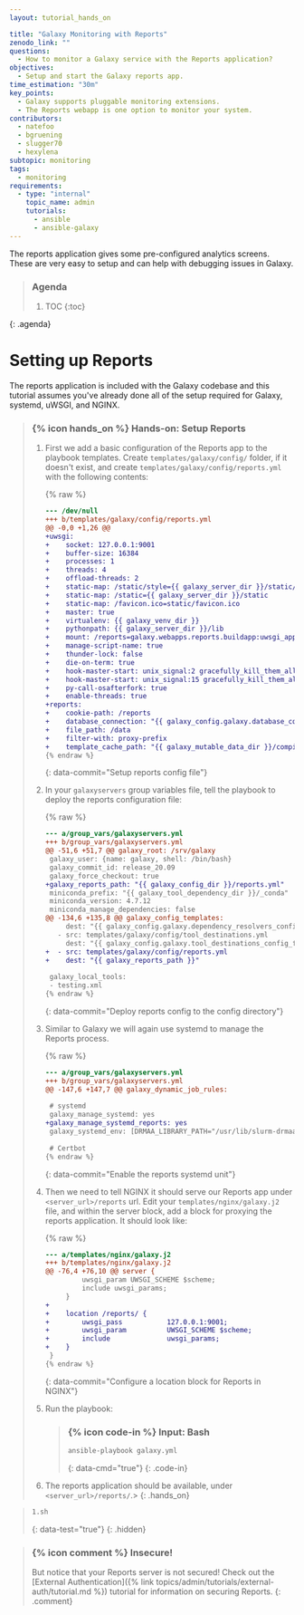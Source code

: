 ```yaml
---
layout: tutorial_hands_on

title: "Galaxy Monitoring with Reports"
zenodo_link: ""
questions:
  - How to monitor a Galaxy service with the Reports application?
objectives:
  - Setup and start the Galaxy reports app.
time_estimation: "30m"
key_points:
  - Galaxy supports pluggable monitoring extensions.
  - The Reports webapp is one option to monitor your system.
contributors:
  - natefoo
  - bgruening
  - slugger70
  - hexylena
subtopic: monitoring
tags:
  - monitoring
requirements:
  - type: "internal"
    topic_name: admin
    tutorials:
      - ansible
      - ansible-galaxy
---
```


The reports application gives some pre-configured analytics screens. These are very easy to setup and can help with debugging issues in Galaxy.

> ### Agenda
>
> 1. TOC
> {:toc}
>
{: .agenda}

# Setting up Reports

The reports application is included with the Galaxy codebase and this tutorial assumes you've already done all of the setup required for Galaxy, systemd, uWSGI, and NGINX.

> ### {% icon hands_on %} Hands-on: Setup Reports
>
>
> 1. First we add a basic configuration of the Reports app to the playbook templates. Create `templates/galaxy/config/` folder, if it doesn't exist, and create `templates/galaxy/config/reports.yml` with the following contents:
>
>    {% raw %}
>    ```diff
>    --- /dev/null
>    +++ b/templates/galaxy/config/reports.yml
>    @@ -0,0 +1,26 @@
>    +uwsgi:
>    +    socket: 127.0.0.1:9001
>    +    buffer-size: 16384
>    +    processes: 1
>    +    threads: 4
>    +    offload-threads: 2
>    +    static-map: /static/style={{ galaxy_server_dir }}/static/style/blue
>    +    static-map: /static={{ galaxy_server_dir }}/static
>    +    static-map: /favicon.ico=static/favicon.ico
>    +    master: true
>    +    virtualenv: {{ galaxy_venv_dir }}
>    +    pythonpath: {{ galaxy_server_dir }}/lib
>    +    mount: /reports=galaxy.webapps.reports.buildapp:uwsgi_app()
>    +    manage-script-name: true
>    +    thunder-lock: false
>    +    die-on-term: true
>    +    hook-master-start: unix_signal:2 gracefully_kill_them_all
>    +    hook-master-start: unix_signal:15 gracefully_kill_them_all
>    +    py-call-osafterfork: true
>    +    enable-threads: true
>    +reports:
>    +    cookie-path: /reports
>    +    database_connection: "{{ galaxy_config.galaxy.database_connection }}"
>    +    file_path: /data
>    +    filter-with: proxy-prefix
>    +    template_cache_path: "{{ galaxy_mutable_data_dir }}/compiled_templates"
>    {% endraw %}
>    ```
>    {: data-commit="Setup reports config file"}
>
> 2. In your `galaxyservers` group variables file, tell the playbook to deploy the reports configuration file:
>
>    {% raw %}
>    ```diff
>    --- a/group_vars/galaxyservers.yml
>    +++ b/group_vars/galaxyservers.yml
>    @@ -51,6 +51,7 @@ galaxy_root: /srv/galaxy
>     galaxy_user: {name: galaxy, shell: /bin/bash}
>     galaxy_commit_id: release_20.09
>     galaxy_force_checkout: true
>    +galaxy_reports_path: "{{ galaxy_config_dir }}/reports.yml"
>     miniconda_prefix: "{{ galaxy_tool_dependency_dir }}/_conda"
>     miniconda_version: 4.7.12
>     miniconda_manage_dependencies: false
>    @@ -134,6 +135,8 @@ galaxy_config_templates:
>         dest: "{{ galaxy_config.galaxy.dependency_resolvers_config_file }}"
>       - src: templates/galaxy/config/tool_destinations.yml
>         dest: "{{ galaxy_config.galaxy.tool_destinations_config_file }}"
>    +  - src: templates/galaxy/config/reports.yml
>    +    dest: "{{ galaxy_reports_path }}"
>     
>     galaxy_local_tools:
>     - testing.xml
>    {% endraw %}
>    ```
>    {: data-commit="Deploy reports config to the config directory"}
>
>
> 3. Similar to Galaxy we will again use systemd to manage the Reports process.
>
>    {% raw %}
>    ```diff
>    --- a/group_vars/galaxyservers.yml
>    +++ b/group_vars/galaxyservers.yml
>    @@ -147,6 +147,7 @@ galaxy_dynamic_job_rules:
>     
>     # systemd
>     galaxy_manage_systemd: yes
>    +galaxy_manage_systemd_reports: yes
>     galaxy_systemd_env: [DRMAA_LIBRARY_PATH="/usr/lib/slurm-drmaa/lib/libdrmaa.so.1"]
>     
>     # Certbot
>    {% endraw %}
>    ```
>    {: data-commit="Enable the reports systemd unit"}
>
> 4. Then we need to tell NGINX it should serve our Reports app under `<server_url>/reports` url. Edit your `templates/nginx/galaxy.j2` file, and within the server block, add a block for proxying the reports application. It should look like:
>
>    {% raw %}
>    ```diff
>    --- a/templates/nginx/galaxy.j2
>    +++ b/templates/nginx/galaxy.j2
>    @@ -76,4 +76,10 @@ server {
>             uwsgi_param UWSGI_SCHEME $scheme;
>             include uwsgi_params;
>         }
>    +
>    +    location /reports/ {
>    +        uwsgi_pass           127.0.0.1:9001;
>    +        uwsgi_param          UWSGI_SCHEME $scheme;
>    +        include              uwsgi_params;
>    +    }
>     }
>    {% endraw %}
>    ```
>    {: data-commit="Configure a location block for Reports in NGINX"}
>
> 5. Run the playbook:
>
>    > ### {% icon code-in %} Input: Bash
>    > ```bash
>    > ansible-playbook galaxy.yml
>    > ```
>    > {: data-cmd="true"}
>    {: .code-in}
>
> 6. The reports application should be available, under `<server_url>/reports/`.>
{: .hands_on}

> ```bash
> 1.sh
> ```
> {: data-test="true"}
{: .hidden}

> ### {% icon comment %} Insecure!
> But notice that your Reports server is not secured! Check out the [External Authentication]({% link topics/admin/tutorials/external-auth/tutorial.md %}) tutorial for information on securing Reports.
{: .comment}
